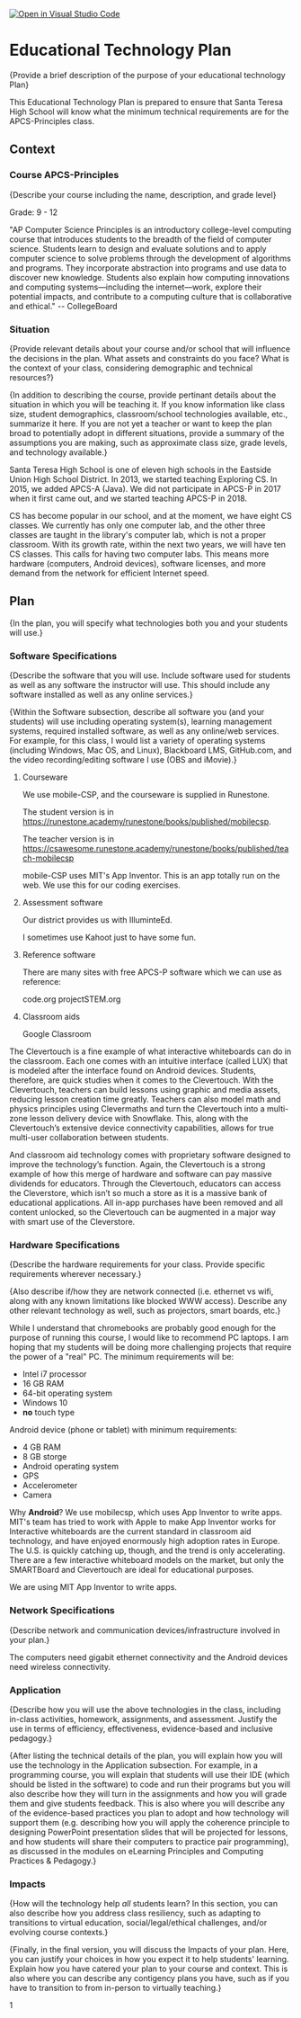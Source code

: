 [![Open in Visual Studio Code](https://classroom.github.com/assets/open-in-vscode-f059dc9a6f8d3a56e377f745f24479a46679e63a5d9fe6f495e02850cd0d8118.svg)](https://classroom.github.com/online_ide?assignment_repo_id=6319754&assignment_repo_type=AssignmentRepo)

# Educational Technology Plan

{Provide a brief description of the purpose of your educational technology Plan}

This Educational Technology Plan is prepared to ensure that Santa Teresa High School will know what the minimum technical requirements are for the APCS-Principles class.

## Context

### Course  APCS-Principles

{Describe your course including the name, description, and grade level}

Grade: 9 - 12

"AP Computer Science Principles is an introductory college-level computing course that introduces students to the breadth of the field of computer science. Students learn to design and evaluate solutions and to apply computer science to solve problems through the development of algorithms and programs. They incorporate abstraction into programs and use data to discover new knowledge. Students also explain how computing innovations and computing systems—including the internet—work, explore their potential impacts, and contribute to a computing culture that is collaborative and ethical." -- CollegeBoard

### Situation

{Provide relevant details about your course and/or school that will influence the
decisions in the plan. What assets and constraints do you face? What is the
context of your class, considering demographic and technical resources?}

{In addition to describing the course, provide pertinant details about the situation in which you will be teaching it. If you know information like class size, student demographics, classroom/school technologies available, etc., summarize it here. If you are not yet a teacher or want to keep the plan broad to potentially adopt in different situations, provide a summary of the assumptions you are making, such as approximate class size, grade levels, and technology available.}

Santa Teresa High School is one of eleven high schools in the Eastside Union High School District.  In 2013, we started teaching Exploring CS.  In 2015, we added APCS-A (Java).  We did not participate in APCS-P in 2017 when it first came out, and we started teaching APCS-P in 2018.

CS has become popular in our school, and at the moment, we have eight CS classes.  We currently has only one computer lab, and the other three classes are taught in the library's computer lab, which is not a proper classroom.  With its growth rate, within the next two years, we will have ten CS classes.  This calls for having two computer labs.  This means more hardware (computers, Android devices), software licenses, and more demand from the network for efficient Internet speed.

## Plan

{In the plan, you will specify what technologies both you and your students will use.}

### Software Specifications

{Describe the software that you will use. Include software used for students as
well as any software the instructor will use. This should include any software
installed as well as any online services.}

{Within the Software subsection, describe all software you (and your students) will use including operating system(s), learning management systems, required installed software, as well as any online/web services. For example, for this class, I would list a variety of operating systems (including Windows, Mac OS, and Linux), Blackboard LMS, GitHub.com, and the video recording/editing software I use (OBS and iMovie).}

1. Courseware

   We use mobile-CSP, and the courseware is supplied in Runestone.

   The student version is in https://runestone.academy/runestone/books/published/mobilecsp.

   The teacher version is in https://csawesome.runestone.academy/runestone/books/published/teach-mobilecsp

   mobile-CSP uses MIT's App Inventor.  This is an app totally run on the web.  We use this for our coding exercises.

2. Assessment software

   Our district provides us with IlluminteEd.

   I sometimes use Kahoot just to have some fun.

3. Reference software

    There are many sites with free APCS-P software which we can use as reference:

    code.org
    projectSTEM.org

4.  Classroom aids 

    Google Classroom



The Clevertouch is a fine example of what interactive whiteboards can do in the classroom. Each one comes with an intuitive interface (called LUX) that is modeled after the interface found on Android devices. Students, therefore, are quick studies when it comes to the Clevertouch. With the Clevertouch, teachers can build lessons using graphic and media assets, reducing lesson creation time greatly. Teachers can also model math and physics principles using Clevermaths and turn the Clevertouch into a multi-zone lesson delivery device with Snowflake. This, along with the Clevertouch’s extensive device connectivity capabilities, allows for true multi-user collaboration between students.

And classroom aid technology comes with proprietary software designed to improve the technology’s function. Again, the Clevertouch is a strong example of how this merge of hardware and software can pay massive dividends for educators. Through the Clevertouch, educators can access the Cleverstore, which isn’t so much a store as it is a massive bank of educational applications. All in-app purchases have been removed and all content unlocked, so the Clevertouch can be augmented in a major way with smart use of the Cleverstore.



### Hardware Specifications

{Describe the hardware requirements for your class. Provide specific requirements
wherever necessary.}

{Also describe if/how they are network connected (i.e. ethernet vs wifi, along with any known limitations like blocked WWW access). Describe any other relevant technology as well, such as projectors, smart boards, etc.}

While I understand that chromebooks are probably good enough for the purpose of running this course, I would like to recommend PC laptops.  I am hoping that my students will be doing more challenging projects that require the power of a "real" PC.  The minimum requirements will be:
- Intel i7 processor
- 16 GB RAM 
- 64-bit operating system
- Windows 10 
- **no** touch type

Android device (phone or tablet) with minimum requirements:
- 4 GB RAM
- 8 GB storge
- Android operating system
- GPS
- Accelerometer
- Camera

Why **Android**?  We use mobilecsp, which uses App Inventor to write apps.  MIT's team has tried to work with Apple to make App Inventor works for 
Interactive whiteboards are the current standard in classroom aid technology, and have enjoyed enormously high adoption rates in Europe. The U.S. is quickly catching up, though, and the trend is only accelerating. There are a few interactive whiteboard models on the market, but only the SMARTBoard and Clevertouch are ideal for educational purposes.

We are using MIT App Inventor to write apps.


###  Network Specifications

{Describe network and communication devices/infrastructure involved in your plan.}

The computers need gigabit ethernet connectivity and the Android devices need wireless connectivity.

### Application

{Describe how you will use the above technologies in the class, including
in-class activities, homework, assignments, and assessment. Justify the use
in terms of efficiency, effectiveness, evidence-based and inclusive pedagogy.}

{After listing the technical details of the plan, you will explain how you will use the technology in the Application subsection. For example, in a programming course, you will explain that students will use their IDE (which should be listed in the software) to code and run their programs but you will also describe how they will turn in the assignments and how you will grade them and give students feedback. This is also where you will describe any of the evidence-based practices you plan to adopt and how technology will support them (e.g. describing how you will apply the coherence principle to designing PowerPoint presentation slides that will be projected for lessons, and how students will share their computers to practice pair programming), as discussed in the modules on eLearning Principles and Computing Practices & Pedagogy.}

### Impacts

{How will the technology help *all* students learn? In this section, you can also
describe how you address class resiliency, such as adapting to
transitions to virtual education, social/legal/ethical challenges,  and/or
evolving course contexts.}

{Finally, in the final version, you will discuss the Impacts of your plan. Here, you can justify your choices in how you expect it to help students' learning. Explain how you have catered your plan to your course and context. This is also where you can describe any contigency plans you have, such as if you have to transition to  from in-person to virtually teaching.}

1
